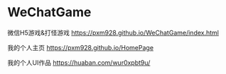 # WeChatGame
微信H5游戏&amp;打怪游戏  https://pxm928.github.io/WeChatGame/index.html


我的个人主页 https://pxm928.github.io/HomePage

我的个人UI作品 https://huaban.com/wur0xpbt9u/